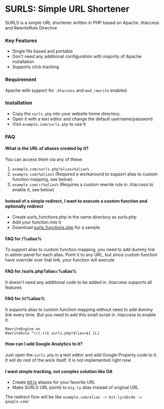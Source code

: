 # SURLS: Simple URL Shortener
SURLS is a simple URL shortener written in PHP based on Apache .htaccess and RewriteRule Directive

### Key Features
 - Single file based and portable
 - Don't need any additional configuration with majority of Apache installation
 - Supports click tracking

### Requirement
Apache with support for `.htaccess` and `mod_rewrite` enabled.

### Installation
- Copy the `surls.php` into your website home directory.
- Open it with a text editor and change the default username/password
- Visit `example.com/surls.php` to use it

### FAQ

#### What is the URL of aliases created by it?
You can access them via any of these:

1. `example.com/surls.php?alias=%alias%`
2. `example.com/%alias%` (Required a workaround to support alias to custom function mapping, see below)
3. `example.com/r/%alias%` (Requires a custom rewrite rule in .htaccess to enable it, see below)

#### Instead of a simple redirect, I want to execute a custom function and optionally redirect
- Create surls_functions.php in the same directory as surls.php
- Add your function into it
- Download [surls_functions.php](https://github.com/VarunAgw/SURLS/blob/master/surls_functions.php) for a sample

#### FAQ for /%alias%
To support alias to custom function mapping, you need to add dummy link in admin panel for each alias. Point it to any URL, but since custom function have override over that link, your function will execute

#### FAQ for /surls.php?alias=%alias%
It doesn't need any additional code to be added in .htaccess supports all features

#### FAQ for /r/%alias%
It supports alias to custom function mapping without need to add dummy link every time. But you need to add this small script in .htaccess to enable it.
```
RewriteEngine on
RewriteRule ^r/(.+)$ surls.php?alias=$1 [L]
```

#### How can I add Google Analytics to it?
Just open the `surls.php` in a text editor and add Google Property code to it. It will do rest of the work itself. It is not implemented right now.

#### I want simple tracking, not complex solution like GA
- Create [bit.ly](https://bit.ly) aliases for your favorite URL
- Make SURLS URL points to `biy.ly` alias instead of original URL

The redirect flow will be like `example.com/alias -> bit.ly/abcde -> google.com/`